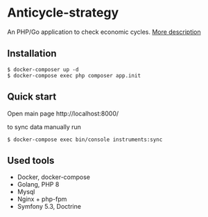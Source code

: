 # Anticycle-strategy

An PHP/Go application to check economic cycles. [More description](https://drive.google.com/file/d/1a71yh43BYtDIFGnXii-pgl3QbdPZqlaR/view?usp=sharing)

## Installation

```
$ docker-composer up -d
$ docker-compose exec php composer app.init
```

## Quick start

Open main page http://localhost:8000/

to sync data manually run

```
$ docker-compose exec bin/console instruments:sync
```

## Used tools
- Docker, docker-compose
- Golang, PHP 8
- Mysql
- Nginx + php-fpm
- Symfony 5.3, Doctrine

